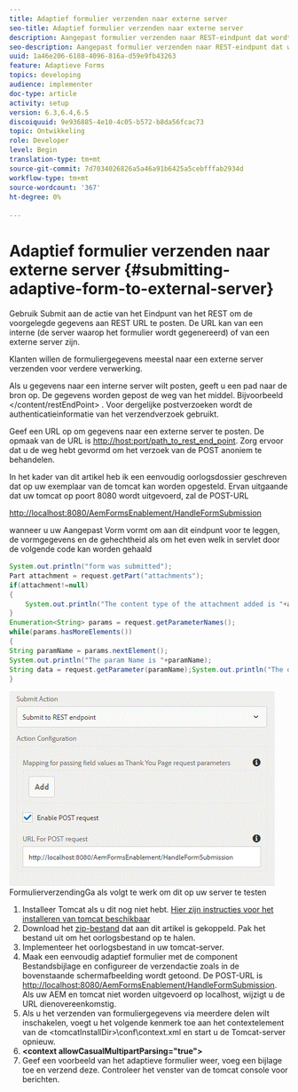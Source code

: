 ```yaml
---
title: Adaptief formulier verzenden naar externe server
seo-title: Adaptief formulier verzenden naar externe server
description: Aangepast formulier verzenden naar REST-eindpunt dat wordt uitgevoerd op externe server
seo-description: Aangepast formulier verzenden naar REST-eindpunt dat wordt uitgevoerd op externe server
uuid: 1a46e206-6188-4096-816a-d59e9fb43263
feature: Adaptieve Forms
topics: developing
audience: implementer
doc-type: article
activity: setup
version: 6.3,6.4,6.5
discoiquuid: 9e936885-4e10-4c05-b572-b8da56fcac73
topic: Ontwikkeling
role: Developer
level: Begin
translation-type: tm+mt
source-git-commit: 7d7034026826a5a46a91b6425a5cebfffab2934d
workflow-type: tm+mt
source-wordcount: '367'
ht-degree: 0%

---
```



# Adaptief formulier verzenden naar externe server {#submitting-adaptive-form-to-external-server}

Gebruik Submit aan de actie van het Eindpunt van het REST om de voorgelegde gegevens aan REST URL te posten. De URL kan van een interne (de server waarop het formulier wordt gegenereerd) of van een externe server zijn.

Klanten willen de formuliergegevens meestal naar een externe server verzenden voor verdere verwerking.

Als u gegevens naar een interne server wilt posten, geeft u een pad naar de bron op. De gegevens worden gepost de weg van het middel. Bijvoorbeeld &lt;/content/restEndPoint> . Voor dergelijke postverzoeken wordt de authenticatieinformatie van het verzendverzoek gebruikt.

Geef een URL op om gegevens naar een externe server te posten. De opmaak van de URL is <http://host:port/path_to_rest_end_point>. Zorg ervoor dat u de weg hebt gevormd om het verzoek van de POST anoniem te behandelen.

In het kader van dit artikel heb ik een eenvoudig oorlogsdossier geschreven dat op uw exemplaar van de tomcat kan worden opgesteld. Ervan uitgaande dat uw tomcat op poort 8080 wordt uitgevoerd, zal de POST-URL

<http://localhost:8080/AemFormsEnablement/HandleFormSubmission>

wanneer u uw Aangepast Vorm vormt om aan dit eindpunt voor te leggen, de vormgegevens en de gehechtheid als om het even welk in servlet door de volgende code kan worden gehaald

```java
System.out.println("form was submitted");
Part attachment = request.getPart("attachments");
if(attachment!=null)
{
    System.out.println("The content type of the attachment added is "+attachment.getContentType());
}
Enumeration<String> params = request.getParameterNames();
while(params.hasMoreElements())
{
String paramName = params.nextElement();
System.out.println("The param Name is "+paramName);
String data = request.getParameter(paramName);System.out.println("The data  is "+data);
}
```

![](assets/formsubmission.gif)
FormulierverzendingGa als volgt te werk om dit op uw server te testen

1. Installeer Tomcat als u dit nog niet hebt. [Hier zijn instructies voor het installeren van tomcat beschikbaar](https://helpx.adobe.com/experience-manager/kt/forms/using/preparing-datasource-for-form-data-model-tutorial-use.html)
1. Download het [zip-bestand](assets/aemformsenablement.zip) dat aan dit artikel is gekoppeld. Pak het bestand uit om het oorlogsbestand op te halen.
1. Implementeer het oorlogsbestand in uw tomcat-server.
1. Maak een eenvoudig adaptief formulier met de component Bestandsbijlage en configureer de verzendactie zoals in de bovenstaande schermafbeelding wordt getoond. De POST-URL is <http://localhost:8080/AemFormsEnablement/HandleFormSubmission>. Als uw AEM en tomcat niet worden uitgevoerd op localhost, wijzigt u de URL dienovereenkomstig.
1. Als u het verzenden van formuliergegevens via meerdere delen wilt inschakelen, voegt u het volgende kenmerk toe aan het contextelement van de &lt;tomcatInstallDir>\conf\context.xml en start u de Tomcat-server opnieuw.
1. **&lt;context allowCasualMultipartParsing=&quot;true&quot;>**
1. Geef een voorbeeld van het adaptieve formulier weer, voeg een bijlage toe en verzend deze. Controleer het venster van de tomcat console voor berichten.

